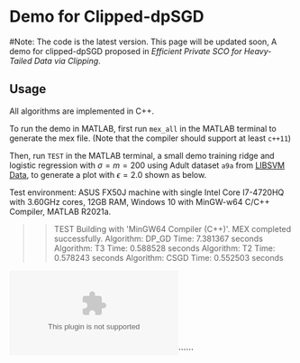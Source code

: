 # Demo for Clipped-dpSGD  
#Note: The code is the latest version. This page will be updated soon, 
A demo for clipped-dpSGD proposed in *Efficient Private SCO for Heavy-Tailed Data via Clipping*.

## Usage

All algorithms are implemented in C++.

To run the demo in MATLAB, first run `mex_all` in the MATLAB terminal to generate the mex file. (Note that the compiler should support at least `c++11`)

Then, run `TEST` in the MATLAB terminal, a small demo training ridge and logistic regression with $\sigma=m=200$ using Adult dataset `a9a` from [LIBSVM Data](https://www.csie.ntu.edu.tw/~cjlin/libsvmtools/datasets/), to generate a plot with $\epsilon=2.0$ shown as below.

Test environment: ASUS FX50J machine with single Intel Core I7-4720HQ with 3.60GHz cores, 12GB RAM, Windows 10 with MinGW-w64 C/C++ Compiler, MATLAB R2021a.


>> TEST
Building with 'MinGW64 Compiler (C++)'.
MEX completed successfully.
Algorithm: DP_GD
Time: 7.381367 seconds 
Algorithm: T3
Time: 0.588528 seconds 
Algorithm: T2
Time: 0.578243 seconds
Algorithm: CSGD
Time: 0.552503 seconds  


![](results/diabetes_ridge_0.5_1.eps)``````
